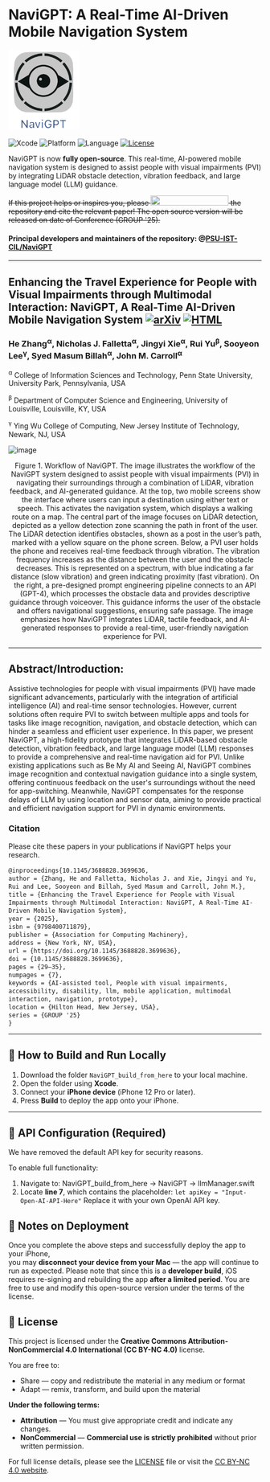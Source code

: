# NaviGPT: A Real-Time AI-Driven Mobile Navigation System

[<img src="Logo-NaviGPT.png" height="160px" width="140px" />](https://github.com/PSU-IST-CIL/NaviGPT)

![Xcode](https://img.shields.io/badge/Xcode-007ACC?style=for-the-badge&logo=Xcode&logoColor=white)
![Platform](https://img.shields.io/badge/platform-iPhone_12_Pro_or_later_with_iOS_17.0+-lightgrey.svg)
![Language](https://img.shields.io/badge/language-Swift-orange.svg)
[![License](https://img.shields.io/badge/license-CC_BY--NC_4.0-blue.svg)](https://github.com/PSU-IST-CIL/NaviGPT/blob/main/LICENSE)

NaviGPT is now **fully open-source**. This real-time, AI-powered mobile navigation system is designed to assist people with visual impairments (PVI) by integrating LiDAR obstacle detection, vibration feedback, and large language model (LLM) guidance.

~~If this project helps or inspires you, please <img src="https://img.shields.io/gitea/stars/PSU-IST-CIL/NaviGPT" height="20px" width="155px" /> the repository and cite the relevant paper! The open source version will be released on date of Conference (GROUP '25).~~

#### Principal developers and maintainers of the repository: @[PSU-IST-CIL/NaviGPT](https://github.com/orgs/PSU-IST-CIL/teams/navigpt)
----
## Enhancing the Travel Experience for People with Visual Impairments through Multimodal Interaction: NaviGPT, A Real-Time AI-Driven Mobile Navigation System [![arXiv](https://img.shields.io/badge/arXiv-410.04005-b31b1b.svg)](https://arxiv.org/abs/2410.04005) [![HTML](https://img.shields.io/badge/HTML-b31b1b.svg)](https://arxiv.org/html/2410.04005v1)
### He Zhang<sup>α</sup>, Nicholas J. Falletta<sup>α</sup>, Jingyi Xie<sup>α</sup>, Rui Yu<sup>β</sup>, Sooyeon Lee<sup>γ</sup>, Syed Masum Billah<sup>α</sup>, John M. Carroll<sup>α</sup>
 <sup>α</sup> College of Information Sciences and Technology, Penn State University, University Park, Pennsylvania, USA
 
 <sup>β</sup> Department of Computer Science and Engineering, University of Louisville, Louisville, KY, USA
 
 <sup>γ</sup> Ying Wu College of Computing, New Jersey Institute of Technology, Newark, NJ, USA
 
![image](workflow-group.png)
<p align="center">Figure 1. Workflow of NaviGPT. The image illustrates the workflow of the NaviGPT system designed to assist people with visual impairments (PVI) in navigating their surroundings through a combination of LiDAR, vibration feedback, and AI-generated guidance. At the top, two mobile screens show the interface where users can input a destination using either text or speech. This activates the navigation system, which displays a walking route on a map. The central part of the image focuses on LiDAR detection, depicted as a yellow detection zone scanning the path in front of the user. The LiDAR detection identifies obstacles, shown as a post in the user’s path, marked with a yellow square on the phone screen. Below, a PVI user holds the phone and receives real-time feedback through vibration. The vibration frequency increases as the distance between the user and the obstacle decreases. This is represented on a spectrum, with blue indicating a far distance (slow vibration) and green indicating proximity (fast vibration). On the right, a pre-designed prompt engineering pipeline connects to an API (GPT-4), which processes the obstacle data and provides descriptive guidance through voiceover. This guidance informs the user of the obstacle and offers navigational suggestions, ensuring safe passage. The image emphasizes how NaviGPT integrates LiDAR, tactile feedback, and AI-generated responses to provide a real-time, user-friendly navigation experience for PVI.</p>

----
## Abstract/Introduction:
Assistive technologies for people with visual impairments (PVI) have made significant advancements, particularly with the integration of artificial intelligence (AI) and real-time sensor technologies. However, current solutions often require PVI to switch between multiple apps and tools for tasks like image recognition, navigation, and obstacle detection, which can hinder a seamless and efficient user experience. In this paper, we present NaviGPT, a high-fidelity prototype that integrates LiDAR-based obstacle detection, vibration feedback, and large language model (LLM) responses to provide a comprehensive and real-time navigation aid for PVI. Unlike existing applications such as Be My AI and Seeing AI, NaviGPT combines image recognition and contextual navigation guidance into a single system, offering continuous feedback on the user's surroundings without the need for app-switching. Meanwhile, NaviGPT compensates for the response delays of LLM by using location and sensor data, aiming to provide practical and efficient navigation support for PVI in dynamic environments.

### Citation
Please cite these papers in your publications if NaviGPT helps your research.
```
@inproceedings{10.1145/3688828.3699636,
author = {Zhang, He and Falletta, Nicholas J. and Xie, Jingyi and Yu, Rui and Lee, Sooyeon and Billah, Syed Masum and Carroll, John M.},
title = {Enhancing the Travel Experience for People with Visual Impairments through Multimodal Interaction: NaviGPT, A Real-Time AI-Driven Mobile Navigation System},
year = {2025},
isbn = {9798400711879},
publisher = {Association for Computing Machinery},
address = {New York, NY, USA},
url = {https://doi.org/10.1145/3688828.3699636},
doi = {10.1145/3688828.3699636},
pages = {29–35},
numpages = {7},
keywords = {AI-assisted tool, People with visual impairments, accessibility, disability, llm, mobile application, multimodal interaction, navigation, prototype},
location = {Hilton Head, New Jersey, USA},
series = {GROUP '25}
}
```

---
## 🚀 How to Build and Run Locally

1. Download the folder `NaviGPT_build_from_here` to your local machine.
2. Open the folder using **Xcode**.
3. Connect your **iPhone device** (iPhone 12 Pro or later).
4. Press **Build** to deploy the app onto your iPhone.
---
## 🔑 API Configuration (Required)
We have removed the default API key for security reasons.

To enable full functionality:
1. Navigate to:
NaviGPT_build_from_here → NaviGPT → llmManager.swift
2. Locate **line 7**, which contains the placeholder:
```let apiKey = "Input-Open-AI-API-Here"```
Replace it with your own OpenAI API key.

## 📱 Notes on Deployment

Once you complete the above steps and successfully deploy the app to your iPhone,  
you may **disconnect your device from your Mac** — the app will continue to run as expected.
Please note that since this is a **developer build**, iOS requires re-signing and rebuilding the app **after a limited period**.
You are free to use and modify this open-source version under the terms of the license.

## 📄 License

This project is licensed under the **Creative Commons Attribution-NonCommercial 4.0 International (CC BY-NC 4.0)** license.

You are free to:

- Share — copy and redistribute the material in any medium or format  
- Adapt — remix, transform, and build upon the material

**Under the following terms:**

- **Attribution** — You must give appropriate credit and indicate any changes.  
- **NonCommercial** — **Commercial use is strictly prohibited** without prior written permission.

For full license details, please see the [LICENSE](./LICENSE) file or visit the [CC BY-NC 4.0 website](https://creativecommons.org/licenses/by-nc/4.0/).

